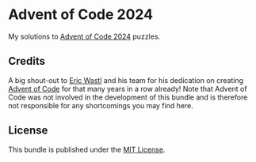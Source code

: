 # Advent of Code 2024

My solutions to [Advent of Code 2024](https://adventofcode.com/2024) puzzles.

## Credits
A big shout-out to [Eric Wastl](http://was.tl/) and his team for his dedication on creating [Advent of Code](https://adventofcode.com/)
for that many years in a row already! Note that Advent of Code was not involved in the development of this bundle and is
therefore not responsible for any shortcomings you may find here.

## License
This bundle is published under the [MIT License](LICENSE.md).
